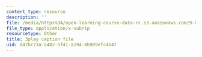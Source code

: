 ```yaml
---
content_type: resource
description: ''
file: /media/https%3A/open-learning-course-data-rc.s3.amazonaws.com/9-04-sensory-systems-fall-2013/d47bc73aa4825f41a1948b989efc4b47_ezBuTFbF5Gs.vtt
file_type: application/x-subrip
resourcetype: Other
title: 3play caption file
uid: d47bc73a-a482-5f41-a194-8b989efc4b47
---
```

